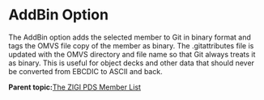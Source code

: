# AddBin Option

The AddBin option adds the selected member to Git in binary format and tags the OMVS file copy of the member as binary. The .gitattributes file is updated with the OMVS directory and file name so that Git always treats it as binary. This is useful for object decks and other data that should never be converted from EBCDIC to ASCII and back.

**Parent topic:**[The ZIGI PDS Member List](zOS_ISPF_Git_Interface_Users_Guide_V3R0_the_zigi_pds_member_list.md)

